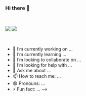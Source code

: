 ### Hi there 👋

<!--
**samiyaalizaidi/samiyaalizaidi** is a ✨ _special_ ✨ repository because its `README.md` (this file) appears on your GitHub profile.

Here are some ideas to get you started:

My Github Stats
<!-- ![](http://github-profile-summary-cards.vercel.app/api/cards/profile-details?username=AliMuhammadAsad&theme=github_dark)  -->
<br>

![](http://github-profile-summary-cards.vercel.app/api/cards/repos-per-language?username=samiyaalizaidi&theme=github_dark)
![](http://github-profile-summary-cards.vercel.app/api/cards/most-commit-language?username=samiyaalizaidi&theme=github_dark)
<!-- vision_friendly_dark  -->

<br>

- 🔭 I’m currently working on ...
- 🌱 I’m currently learning ...
- 👯 I’m looking to collaborate on ...
- 🤔 I’m looking for help with ...
- 💬 Ask me about ...
- 📫 How to reach me: ...
- 😄 Pronouns: ...
- ⚡ Fun fact: ...
-->
